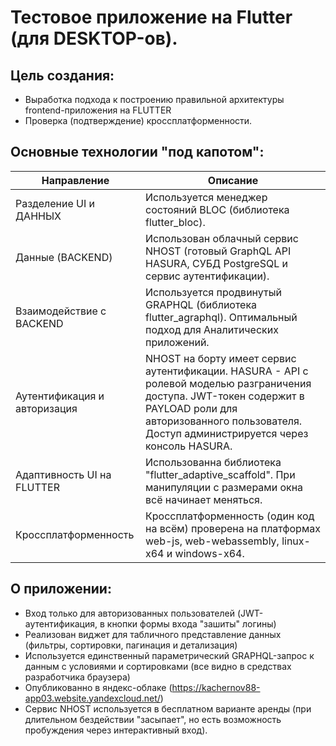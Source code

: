 # Тестовое приложение на Flutter (для DESKTOP-ов).


## Цель создания:

- Выработка подхода к построению правильной архитектуры frontend-приложения на FLUTTER 
- Проверка (подтверждение) кроссплатформенности.

## Основные технологии "под капотом":

| Направление                  | Описание                                                                                                          |
|------------------------------|-------------------------------------------------------------------------------------------------------------------|
| Разделение UI и ДАННЫХ       | Используется менеджер состояний BLOC (библиотека flutter_bloc).                                                   |
| Данные (BACKEND)             | Использован облачный сервис NHOST (готовый GraphQL API HASURA, СУБД PostgreSQL и сервис аутентификации).          |
| Взаимодействие с BACKEND     | Используется продвинутый GRAPHQL (библиотека flutter_agraphql). Оптимальный подход для Аналитических приложений.  |
| Аутентификация и авторизация | NHOST на борту имеет сервис аутентификации. HASURA - API с ролевой моделью разграничения доступа. JWT-токен содержит в PAYLOAD роли для авторизованного пользователя. Доступ администрируется через консоль HASURA. |
| Адаптивность UI на FLUTTER   | Использованна библиотека "flutter_adaptive_scaffold". При манипуляции с размерами окна всё начинает меняться.     |
| Кроссплатформенность         | Кроссплатформенность (один код на всём) проверена на платформах web-js, web-webassembly, linux-x64 и windows-x64. |

## О приложении:

- Вход только для авторизованных пользователей (JWT-аутентификация, в кнопки формы входа "зашиты" логины)
- Реализован виджет для табличного представление данных (фильтры, сортировки, пагинация и детализация)
- Используется единственный параметрический GRAPHQL-запрос к данным с условиями и сортировками (все видно в средствах разработчика браузера)
- Опубликованно в яндекс-облаке (https://kachernov88-app03.website.yandexcloud.net/)
- Сервис NHOST используется в бесплатном варианте аренды (при длительном бездействии "засыпает", но есть возможность пробуждения через интерактивный вход).
